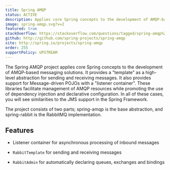 ```yaml
---
title: Spring AMQP
status: ACTIVE
description: Applies core Spring concepts to the development of AMQP-based messaging solutions.
image: spring-amqp.svg?v=2
featured: true
stackOverflow: https://stackoverflow.com/questions/tagged/spring-amqp%20spring-rabbit%20spring-rabbitmq
github: http://github.com/spring-projects/spring-amqp
site: http://spring.io/projects/spring-amqp
order: 255
supportPolicy: UPSTREAM
---
```


The Spring AMQP project applies core Spring concepts to the development of AMQP-based messaging solutions. It provides a "template" as a high-level abstraction for sending and receiving messages. It also provides support for Message-driven POJOs with a "listener container". These libraries facilitate management of AMQP resources while promoting the use of dependency injection and declarative configuration. In all of these cases, you will see similarities to the JMS support in the Spring Framework.

The project consists of two parts; spring-amqp is the base abstraction, and spring-rabbit is the RabbitMQ implementation.

[](#features)Features
---------------------

*   Listener container for asynchronous processing of inbound messages

*   `RabbitTemplate` for sending and receiving messages

*   `RabbitAdmin` for automatically declaring queues, exchanges and bindings